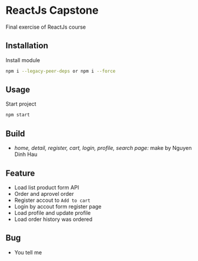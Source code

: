 # ReactJs Capstone

Final exercise of ReactJs course

## Installation

Install module

```bash
npm i --legacy-peer-deps or npm i --force
```

## Usage

Start project

```java
npm start
```

## Build

- _home, detail, register, cart, login, profile, search page:_ make by Nguyen Dinh Hau

## Feature

- Load list product form API
- Order and aprovel order
- Register accout to `Add to cart`
- Login by accout form register page
- Load profile and update profile
- Load order history was ordered

## Bug

- You tell me

